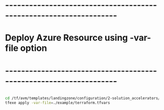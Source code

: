 # ------------------------------------------------------------------
# Deploy Azure Resource using -var-file option
# ------------------------------------------------------------------

```bash

cd /tf/avm/templates/landingzone/configuration/2-solution_accelerators/project/acr
tfexe apply -var-file=./example/terraform.tfvars

```